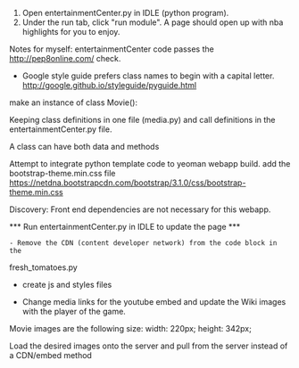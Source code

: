 <!-- Instructions: -->
  1. Open entertainmentCenter.py in IDLE (python program).
  2. Under the run tab, click "run module".  A page should open up with
  nba highlights for you to enjoy.
<!-- Enjoy NBA Finals Highlights! -->

Notes for myself:
  entertainmentCenter code passes the http://pep8online.com/ check.


<!-- README.md -->
* Google style guide prefers class names to begin with a capital letter.
http://google.github.io/styleguide/pyguide.html

make an instance of class Movie():

Keeping class definitions in one file (media.py) and call definitions in
the entertainmentCenter.py file.

A class can have both data and methods

Attempt to integrate python template code to yeoman webapp build.
  add the bootstrap-theme.min.css file
    https://netdna.bootstrapcdn.com/bootstrap/3.1.0/css/bootstrap-theme.min.css

Discovery: Front end dependencies are not necessary for this webapp.

*** Run entertainmentCenter.py in IDLE to update the page ***

<!-- Task #1: -->
	- Remove the CDN (content developer network) from the code block in the
  fresh_tomatoes.py

  - create js and styles files

  - Change media links for the youtube embed and update the
  Wiki images with the player of the game.

Movie images are the following size:
width: 220px;
height: 342px;

Load the desired images onto the server and pull from the server instead
of a CDN/embed method
